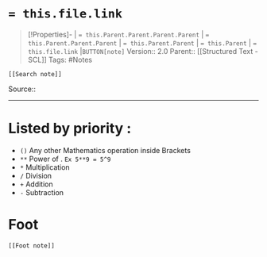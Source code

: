 # `= this.file.link`
>[!Properties]- | `= this.Parent.Parent.Parent.Parent` |  `= this.Parent.Parent.Parent` | `= this.Parent.Parent` | `= this.Parent` | `= this.file.link` |`BUTTON[note]` 
>Version:: 2.0
>Parent:: [[Structured Text - SCL]]
>Tags: #Notes
```meta-bind-embed
[[Search note]]
```
Source::
***
# Listed by priority :

- ``()`` Any other Mathematics operation inside Brackets
- `**`  Power of .  `Ex 5**9 = 5^9`
- `*` Multiplication
- `/` Division
- `+` Addition
- `-` Subtraction










# Foot
```meta-bind-embed
[[Foot note]]
``` 